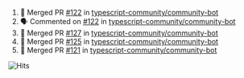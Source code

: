 <!--START_SECTION:activity-->
1. 🎉 Merged PR [#122](https://github.com/typescript-community/community-bot/pull/122) in [typescript-community/community-bot](https://github.com/typescript-community/community-bot)
2. 🗣 Commented on [#122](https://github.com/typescript-community/community-bot/issues/122) in [typescript-community/community-bot](https://github.com/typescript-community/community-bot)
3. 🎉 Merged PR [#127](https://github.com/typescript-community/community-bot/pull/127) in [typescript-community/community-bot](https://github.com/typescript-community/community-bot)
4. 🎉 Merged PR [#125](https://github.com/typescript-community/community-bot/pull/125) in [typescript-community/community-bot](https://github.com/typescript-community/community-bot)
5. 🎉 Merged PR [#121](https://github.com/typescript-community/community-bot/pull/121) in [typescript-community/community-bot](https://github.com/typescript-community/community-bot)
<!--END_SECTION:activity-->

![Hits](https://hitcounter.pythonanywhere.com/count/tag.svg?url=https%3A%2F%2Fgithub.com%2Frobertwestbury)

